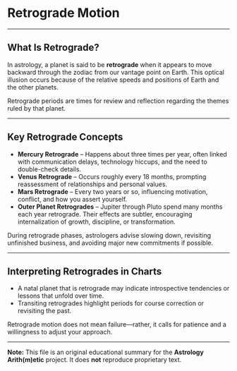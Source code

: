 # Retrograde Motion

---

## What Is Retrograde?

In astrology, a planet is said to be **retrograde** when it appears to move backward through the zodiac from our vantage point on Earth. This optical illusion occurs because of the relative speeds and positions of Earth and the other planets.

Retrograde periods are times for review and reflection regarding the themes ruled by that planet.

---

## Key Retrograde Concepts

- **Mercury Retrograde** – Happens about three times per year, often linked with communication delays, technology hiccups, and the need to double-check details.
- **Venus Retrograde** – Occurs roughly every 18 months, prompting reassessment of relationships and personal values.
- **Mars Retrograde** – Every two years or so, influencing motivation, conflict, and how you assert yourself.
- **Outer Planet Retrogrades** – Jupiter through Pluto spend many months each year retrograde. Their effects are subtler, encouraging internalization of growth, discipline, or transformation.

During retrograde phases, astrologers advise slowing down, revisiting unfinished business, and avoiding major new commitments if possible.

---

## Interpreting Retrogrades in Charts

- A natal planet that is retrograde may indicate introspective tendencies or lessons that unfold over time.
- Transiting retrogrades highlight periods for course correction or revisiting the past.

Retrograde motion does not mean failure—rather, it calls for patience and a willingness to adjust your approach.

---

**Note:**
This file is an original educational summary for the **Astrology Arith(m)etic** project. It does **not** reproduce proprietary text.
